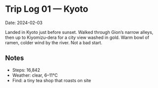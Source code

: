 # Trip Log 01 — Kyoto

Date: 2024-02-03

Landed in Kyoto just before sunset. Walked through Gion’s narrow alleys, then up to Kiyomizu-dera for a city view washed in gold. Warm bowl of ramen, colder wind by the river. Not a bad start.

## Notes

- Steps: 16,842
- Weather: clear, 6–11°C
- Find: a tiny tea shop that roasts on site
